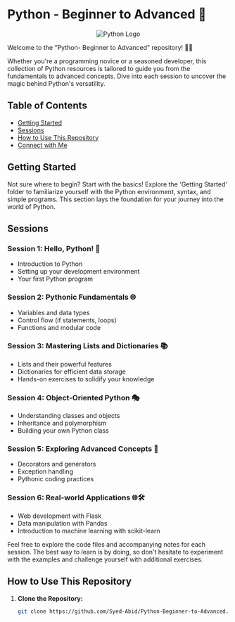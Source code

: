 # Python - Beginner to Advanced 🚀

<div align="center">
  <img src="https://your-image-link-here" alt="Python Logo">
</div>

Welcome to the "Python- Beginner to Advanced" repository! 🐍✨

Whether you're a programming novice or a seasoned developer, this collection of Python resources is tailored to guide you from the fundamentals to advanced concepts. Dive into each session to uncover the magic behind Python's versatility.

## Table of Contents

- [Getting Started](#getting-started)
- [Sessions](#sessions)
- [How to Use This Repository](#how-to-use-this-repository)
- [Connect with Me](#connect-with-me)

## Getting Started

Not sure where to begin? Start with the basics! Explore the 'Getting Started' folder to familiarize yourself with the Python environment, syntax, and simple programs. This section lays the foundation for your journey into the world of Python.

## Sessions

### Session 1: Hello, Python! 🐍
- Introduction to Python
- Setting up your development environment
- Your first Python program

### Session 2: Pythonic Fundamentals 🌐
- Variables and data types
- Control flow (if statements, loops)
- Functions and modular code

### Session 3: Mastering Lists and Dictionaries 📚
- Lists and their powerful features
- Dictionaries for efficient data storage
- Hands-on exercises to solidify your knowledge

### Session 4: Object-Oriented Python 🎭
- Understanding classes and objects
- Inheritance and polymorphism
- Building your own Python class

### Session 5: Exploring Advanced Concepts 🚀
- Decorators and generators
- Exception handling
- Pythonic coding practices

### Session 6: Real-world Applications 🌐🛠️
- Web development with Flask
- Data manipulation with Pandas
- Introduction to machine learning with scikit-learn

Feel free to explore the code files and accompanying notes for each session. The best way to learn is by doing, so don't hesitate to experiment with the examples and challenge yourself with additional exercises.

## How to Use This Repository

1. **Clone the Repository:**
   ```bash
   git clone https://github.com/Syed-Abid/Python-Beginner-to-Advanced.git
